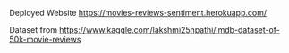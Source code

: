 Deployed Website https://movies-reviews-sentiment.herokuapp.com/ 


Dataset from https://www.kaggle.com/lakshmi25npathi/imdb-dataset-of-50k-movie-reviews
